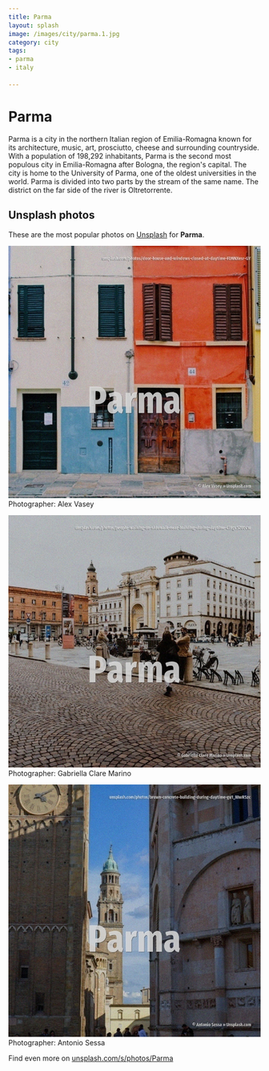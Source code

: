 ```yaml
---
title: Parma
layout: splash
image: /images/city/parma.1.jpg
category: city
tags:
- parma
- italy

---
```

# Parma

Parma  is a city in the northern Italian region of Emilia-Romagna known for its architecture,  music, art, prosciutto, cheese and surrounding countryside. With a population of 198,292 inhabitants, Parma is the second most populous city in Emilia-Romagna  after Bologna, the region's capital. The city is home to the University of Parma, one of the oldest universities in the world. Parma is divided into two parts by the stream of the same name. The district on the far side of the river is Oltretorrente. 

 
## Unsplash photos
These are the most popular photos on [Unsplash](https://unsplash.com) for **Parma**.
 
![Parma](/images/city/parma.1.jpg)
Photographer:  Alex Vasey
 
![Parma](/images/city/parma.2.jpg)
Photographer:  Gabriella Clare Marino
 
![Parma](/images/city/parma.3.jpg)
Photographer:  Antonio Sessa
 
Find even more on [unsplash.com/s/photos/Parma](https://unsplash.com/s/photos/Parma)
 
